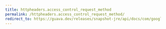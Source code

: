 ```yaml
---
title: httpheaders.access_control_request_method
permalink: /httpheaders.access_control_request_method/
redirect_to: https://guava.dev/releases/snapshot-jre/api/docs/com/google/common/net/HttpHeaders.html#ACCESS_CONTROL_REQUEST_METHOD
---
```

